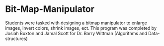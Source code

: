 # Bit-Map-Manipulator
Students were tasked with designing a bitmap manipulator to enlarge images, invert colors, shrink images, ect. This program was completed by Josiah Buxton and Jamal Scott for Dr. Barry Wittman (Algorithms and Data-structures) 
